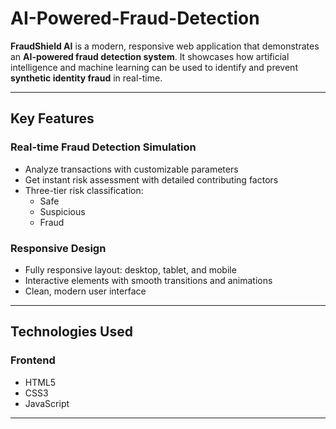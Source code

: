# AI-Powered-Fraud-Detection


**FraudShield AI** is a modern, responsive web application that demonstrates an **AI-powered fraud detection system**. It showcases how artificial intelligence and machine learning can be used to identify and prevent **synthetic identity fraud** in real-time.

---


## **Key Features**

###  Real-time Fraud Detection Simulation
- Analyze transactions with customizable parameters  
- Get instant risk assessment with detailed contributing factors  
- Three-tier risk classification:  
  -  Safe  
  - Suspicious  
  -  Fraud  


###  Responsive Design
- Fully responsive layout: desktop, tablet, and mobile  
- Interactive elements with smooth transitions and animations  
- Clean, modern user interface  

---

##  **Technologies Used**

### **Frontend**
- HTML5  
- CSS3  
- JavaScript  

---

